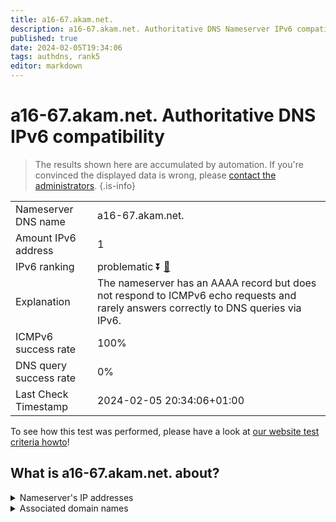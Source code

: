 ```yaml
---
title: a16-67.akam.net.
description: a16-67.akam.net. Authoritative DNS Nameserver IPv6 compatibility
published: true
date: 2024-02-05T19:34:06
tags: authdns, rank5
editor: markdown
---
```


# a16-67.akam.net. Authoritative DNS IPv6 compatibility

> The results shown here are accumulated by automation. If you're convinced the displayed data is wrong, please [contact the administrators](/howto/chat). 
{.is-info}




|   |   |
| - | - |
| Nameserver DNS name | a16-67.akam.net.
| Amount IPv6 address | 1
| IPv6 ranking | problematic :arrow_double_down: [🔗](/howto/ranking) |
| Explanation | The nameserver has an AAAA record but does not respond to ICMPv6 echo requests and rarely answers correctly to DNS queries via IPv6. |
| ICMPv6 success rate | 100%|
| DNS query success rate | 0% |
| Last Check Timestamp | 2024-02-05 20:34:06+01:00 |

To see how this test was performed, please have a look at [our website test criteria howto](/howto/testcriteria/authdns)!


## What is a16-67.akam.net. about?




<details>
<summary>Nameserver's IP addresses</summary>

2600:1406:1b::43

</details>



<details>
<summary>Associated domain names</summary>

www.dailymail.co.uk

www.td.com

</details>
